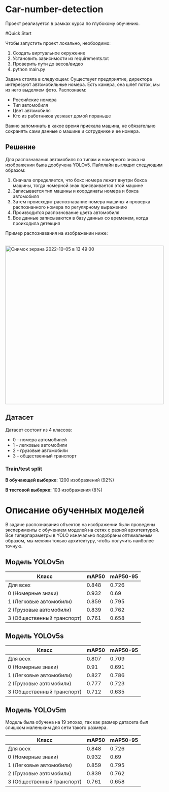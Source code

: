 # Сar-number-detection
Проект реализуется в рамках курса по глубокому обучению.


#Quick Start

Чтобы запустить проект локально, необходимо:
1. Создать виртуальное окружение
2. Установить зависимости из requirements.txt
3. Проверить пути до весов/видео
4. python main.py



Задача стояла в следующем:
Существует предприятие, директора интересуют автомобильные номера. Есть камера, она шлет поток, мы из него выделяем фото. Распознаем:
<ul>
<li>Российские номера</li>
<li>Тип автомобиля</li>
<li>Цвет автомобиля</li>
<li>Кто из работников уезжает домой пораньше</li>
</ul>
Важно запоминать в какое время приехала машина, не обязательно сохранять сами данные о машине и сотруднике и ее номера.


## Решение
Для распознавания автомобиля по типам и номерного знака на изображении была дообучена YOLOv5.
Пайплайн выглядит следующим образом:
1. Сначала определяется, что бокс номера лежит внутри бокса машины, тогда номерной знак присваивается этой машине
2. Записывается тип машины и координаты номера и бокса автомобиля
3. Затем происходит распознавание номера машины и проверка распознанного номера по регулярному выражению
4. Производится распознование цвета автомобиля
5. Все данные записываются в базу данных со временем, когда проиходила детекция

Пример распознавания на изображении ниже:

<br>
<img width="499" alt="Снимок экрана 2022-10-05 в 13 49 00" src="https://user-images.githubusercontent.com/27068383/194070341-2552f638-3700-4bac-8a88-942cc462a5de.png">


## Датасет

Датасет состоит из 4 классов:

- 0 - номера автомобилей
- 1 - легковые автомобили
- 2 - грузовые автомобили
- 3 - общественный транспорт

### Train/test split

**В обучающей выборке:** 1200 изображений (92%)

**В тестовой выборке:** 103 изображения (8%)


# Описание обученных моделей
В задаче распознавания объектов на изображении были проведены эксперименты с обучением моделей на сетях с разной архитектурой. Все гиперпараметры в YOLO изначально подобраны оптимальным образом, мы меняли только архитектуру, чтобы получить наиболее точную.

## Модель YOLOv5n


|  Класс | mAP50 | mAP50-95 |
| --- | --- | --- |
| Для всех | 0.848 | 0.726 |
| 0 (Номерные знаки) | 0.932 | 0.69 |
| 1 (Легковые автомобили) | 0.859 | 0.795 |
| 2 (Грузовые автомобили) | 0.839 | 0.762 |
| 3 (Общественный транспорт) | 0.761 | 0.658 |


## Модель YOLOv5s

|  Класс | mAP50 | mAP50-95 |
| --- | --- | --- |
| Для всех | 0.807 | 0.709 |
| 0 (Номерные знаки) | 0.91 | 0.691 |
| 1 (Легковые автомобили) | 0.827 | 0.786 |
| 2 (Грузовые автомобили) | 0.777 | 0.723 |
| 3 (Общественный транспорт) | 0.712 | 0.635 |

## Модель YOLOv5m
Модель была обучена на 19 эпохах, так как размер датасета был слишком маленьким для сети такого размера.


|  Класс | mAP50 | mAP50-95 |
| --- | --- | --- |
| Для всех | 0.848 | 0.726 |
| 0 (Номерные знаки) | 0.932 | 0.69 |
| 1 (Легковые автомобили) | 0.859 | 0.795 |
| 2 (Грузовые автомобили) | 0.839 | 0.762 |
| 3 (Общественный транспорт) | 0.761 | 0.658 |


